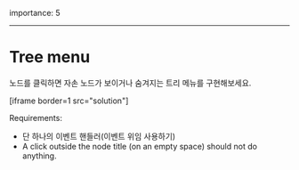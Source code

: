 importance: 5

---

# Tree menu

노드를 클릭하면 자손 노드가 보이거나 숨겨지는 트리 메뉴를 구현해보세요.

[iframe border=1 src="solution"]

Requirements:

- 단 하나의 이벤트 핸들러(이벤트 위임 사용하기)
- A click outside the node title (on an empty space) should not do anything.

